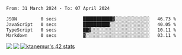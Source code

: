 <!--START_SECTION:waka-->

```txt
From: 31 March 2024 - To: 07 April 2024

JSON         0 secs          ███████████▓░░░░░░░░░░░░░   46.73 %
JavaScript   0 secs          ██████████░░░░░░░░░░░░░░░   40.05 %
TypeScript   0 secs          ██▓░░░░░░░░░░░░░░░░░░░░░░   10.11 %
Markdown     0 secs          ▓░░░░░░░░░░░░░░░░░░░░░░░░   03.11 %
```

<!--END_SECTION:waka-->
<a href="https://github.com/anuraghazra/github-readme-stats">
  <img align="left" src="https://github-readme-stats.vercel.app/api?username=Tanesan&count_private=true&show_icons=true" />
<img align="left" src="https://github-readme-stats.vercel.app/api/top-langs/?username=Tanesan" />
</a>

[![ktanemur's 42 stats](https://badge42.vercel.app/api/v2/cl1wslf6s002109l771rng2w8/stats?cursusId=21&coalitionId=62)](https://github.com/JaeSeoKim/badge42)
